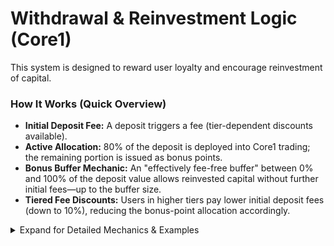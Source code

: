 # Withdrawal & Reinvestment Logic (Core1)

This system is designed to reward user loyalty and encourage reinvestment of capital.

### How It Works (Quick Overview)
- **Initial Deposit Fee:** A deposit triggers a fee (tier-dependent discounts available).
- **Active Allocation:** 80% of the deposit is deployed into Core1 trading; the remaining portion is issued as bonus points.
- **Bonus Buffer Mechanic:** An "effectively fee-free buffer" between 0% and 100% of the deposit value allows reinvested capital without further initial fees—up to the buffer size.
- **Tiered Fee Discounts:** Users in higher tiers pay lower initial deposit fees (down to 10%), reducing the bonus-point allocation accordingly.

<details>
<summary>Expand for Detailed Mechanics & Examples</summary>

### Initial Deposit Example:
- A User (Tier 1) deposits **$1,000**.
- A 20% fee (**$200**) is credited to the user as bonus points.
- **$800** is deployed into the trading vault.
- The user's "Bonus Buffer" is now set to **$1,000**.


### Performance Fee:
Performance fees are separate from deposit fees and apply only to trading profits.
- **20%** for a 1-month lock-up period.
- **15%** for a lock-up period of 3 months or more.

